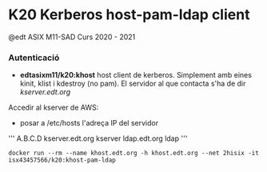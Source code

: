 # K20 Kerberos host-pam-ldap client

@edt ASIX M11-SAD Curs 2020 - 2021

### Autenticació

 * **edtasixm11/k20:khost** host client de kerberos. Simplement amb eines kinit, klist i kdestroy (no pam). El servidor al que contacta s'ha de dir *kserver.edt.org*

Accedir al kserver de AWS:

   * posar a /etc/hosts l'adreça IP del servidor

''' 
A.B.C.D kserver.edt.org kserver ldap.edt.org ldap
'''

```
docker run --rm --name khost.edt.org -h khost.edt.org --net 2hisix -it isx43457566/k20:khost-pam-ldap
```

